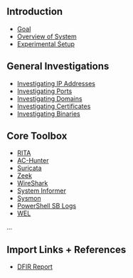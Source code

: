 ## Introduction
- [Goal](./00_introduction/00_goal.md)
- [Overview of System](./00_introduction/01_system.md)
- [Experimental Setup](./00_introduction/02_setup.md)

## General Investigations
- [Investigating IP Addresses]()
- [Investigating Ports]()
- [Investigating Domains]()
- [Investigating Certificates]()
- [Investigating Binaries]()



## Core Toolbox
- [RITA](./01_core/rita/moc.md)
- [AC-Hunter](./01_core/ach/moc.md)
- [Suricata](./01_core/suricata/moc.md)
- [Zeek](./01_core/zeek/moc.md)
- [WireShark](./01_core/wireshark/moc.md)
- [System Informer](./01_core/sysinformer/moc.md)
- [Sysmon](./01_core/sysmon/moc.md)
- [PowerShell SB Logs](./01_core/ps_sb_logs/moc.md)
- [WEL](./01_core/wel_logs/moc.md)




...


## Import Links + References
- [DFIR Report](https://thedfirreport.com)

